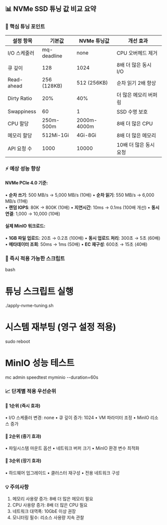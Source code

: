 ## 📊 NVMe SSD 튜닝 값 비교 요약

### 🔧 핵심 튜닝 포인트

| 설정 항목 | 기본값 | NVMe 튜닝값 | 개선 효과 |
|-----------|--------|-------------|-----------|
| I/O 스케줄러 | mq-deadline | none | CPU 오버헤드 제거 |
| 큐 깊이 | 128 | 1024 | 8배 더 많은 동시 I/O |
| Read-ahead | 256 (128KB) | 512 (256KB) | 순차 읽기 2배 향상 |
| Dirty Ratio | 20% | 40% | 더 많은 메모리 버퍼링 |
| Swappiness | 60 | 1 | SSD 수명 보호 |
| CPU 할당 | 250m-500m | 2000m-4000m | 8배 더 많은 CPU |
| 메모리 할당 | 512Mi-1Gi | 4Gi-8Gi | 8배 더 많은 메모리 |
| API 요청 수 | 1000 | 10000 | 10배 더 많은 동시 요청 |

### ⚡ 예상 성능 향상

#### NVMe PCIe 4.0 기준:
• **순차 쓰기**: 500 MB/s → 5,000 MB/s (10배)
• **순차 읽기**: 550 MB/s → 6,000 MB/s (11배)  
• **랜덤 IOPS**: 80K → 800K (10배)
• **지연시간**: 10ms → 0.1ms (100배 개선)
• **동시 연결**: 1,000 → 10,000 (10배)

#### 실제 MinIO 워크로드:
• **1GB 파일 업로드**: 20초 → 0.2초 (100배)
• **동시 업로드 처리**: 300초 → 5초 (60배)
• **메타데이터 조회**: 50ms → 1ms (50배)
• **EC 재구성**: 600초 → 15초 (40배)

### 🚀 즉시 적용 가능한 스크립트

bash
# 튜닝 스크립트 실행
./apply-nvme-tuning.sh

# 시스템 재부팅 (영구 설정 적용)
sudo reboot

# MinIO 성능 테스트
mc admin speedtest myminio --duration=60s


### 📈 단계별 적용 우선순위

#### 🥇 1순위 (즉시 효과)
• I/O 스케줄러 변경: none
• 큐 깊이 증가: 1024
• VM 파라미터 조정
• MinIO 리소스 증가

#### 🥈 2순위 (중기 효과)
• 파일시스템 마운트 옵션
• 네트워크 버퍼 크기
• MinIO 환경 변수 최적화

#### 🥉 3순위 (장기 효과)
• 하드웨어 업그레이드
• 클러스터 재구성
• 전용 네트워크 구성

### 💡 주의사항

1. 메모리 사용량 증가: 8배 더 많은 메모리 필요
2. CPU 사용량 증가: 8배 더 많은 CPU 필요  
3. 네트워크 대역폭: 10GbE 이상 권장
4. 모니터링 필수: 리소스 사용량 지속 관찰

